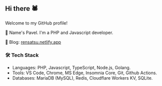 <!--
![Waves](https://github.com/rensatsu/rensatsu/blob/master/waves.svg)
-->
## Hi there 🕷

Welcome to my GitHub profile!

🔸 Name's Pavel. I'm a PHP and Javascript developer.

🔸 Blog: [rensatsu.netlify.app](https://rensatsu.netlify.app)

### 🛠 Tech Stack
* Languages: PHP, Javascript, TypeScript, Node.js, Golang.
* Tools: VS Code, Chrome, MS Edge, Insomnia Core, Git, Github Actions.
* Databases: MariaDB (MySQL), Redis, Cloudflare Workers KV, SQLite.
